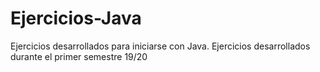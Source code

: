 # Ejercicios-Java
Ejercicios desarrollados para iniciarse con Java. Ejercicios desarrollados durante el primer semestre 19/20
